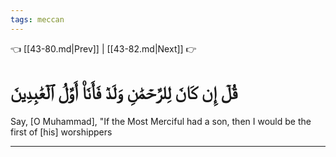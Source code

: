 ```yaml
---
tags: meccan
---
```


👈 [[43-80.md|Prev]] | [[43-82.md|Next]] 👉

# قُلۡ إِن كَانَ لِلرَّحۡمَٰنِ وَلَدٞ فَأَنَا۠ أَوَّلُ ٱلۡعَٰبِدِينَ

Say, [O Muhammad], "If the Most Merciful had a son, then I would be the first of [his] worshippers

---

